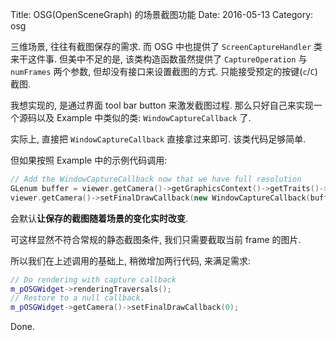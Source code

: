 Title: OSG(OpenSceneGraph) 的场景截图功能
Date: 2016-05-13
Category: osg

三维场景, 往往有截图保存的需求. 而 OSG 中也提供了 `ScreenCaptureHandler` 类来干这件事. 但美中不足的是, 该类构造函数虽然提供了 `CaptureOperation` 与 `numFrames` 两个参数, 但却没有接口来设置截图的方式. 只能接受预定的按键(`c`/`C`)截图.

我想实现的, 是通过界面 tool bar button 来激发截图过程. 那么只好自己来实现一个源码以及 Example 中类似的类: `WindowCaptureCallback` 了.

实际上, 直接把 `WindowCaptureCallback` 直接拿过来即可. 该类代码足够简单.

但如果按照 Example 中的示例代码调用:

```c++
// Add the WindowCaptureCallback now that we have full resolution
GLenum buffer = viewer.getCamera()->getGraphicsContext()->getTraits()->doubleBuffer ? GL_BACK : GL_FRONT;
viewer.getCamera()->setFinalDrawCallback(new WindowCaptureCallback(buffer, fileName));
```

会默认**让保存的截图随着场景的变化实时改变**. 

可这样显然不符合常规的静态截图条件, 我们只需要截取当前 frame 的图片.

所以我们在上述调用的基础上, 稍微增加两行代码, 来满足需求:

```cpp
// Do rendering with capture callback
m_pOSGWidget->renderingTraversals();
// Restore to a null callback.
m_pOSGWidget->getCamera()->setFinalDrawCallback(0);
```

Done.

